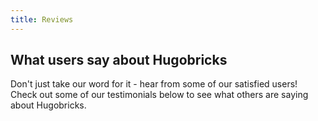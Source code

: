 ```yaml
---
title: Reviews
---
```


## What users say about Hugobricks

Don't just take our word for it - hear from some of our satisfied users! Check out some of our testimonials below to see what others are saying about Hugobricks.
